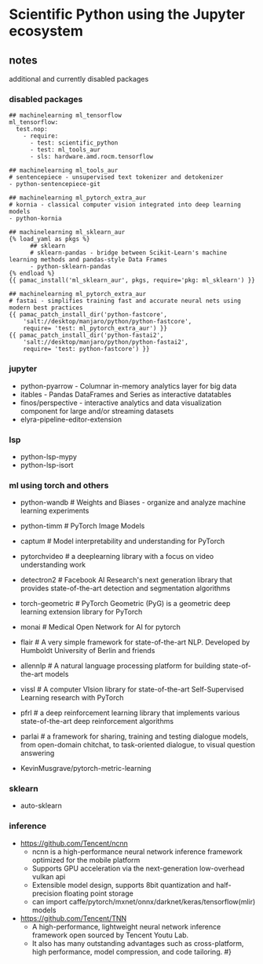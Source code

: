 # Scientific Python using the Jupyter ecosystem

## notes

additional and currently disabled packages

### disabled packages
```
## machinelearning ml_tensorflow
ml_tensorflow:
  test.nop:
    - require:
      - test: scientific_python
      - test: ml_tools_aur
      - sls: hardware.amd.rocm.tensorflow

## machinelearning ml_tools_aur
# sentencepiece - unsupervised text tokenizer and detokenizer
- python-sentencepiece-git

## machinelearning ml_pytorch_extra_aur
# kornia - classical computer vision integrated into deep learning models
- python-kornia

## machinelearning ml_sklearn_aur
{% load_yaml as pkgs %}
      ## sklearn
      # sklearn-pandas - bridge between Scikit-Learn's machine learning methods and pandas-style Data Frames
      - python-sklearn-pandas
{% endload %}
{{ pamac_install('ml_sklearn_aur', pkgs, require='pkg: ml_sklearn') }}

## machinelearning ml_pytorch_extra_aur
# fastai - simplifies training fast and accurate neural nets using modern best practices
{{ pamac_patch_install_dir('python-fastcore',
    'salt://desktop/manjaro/python/python-fastcore',
    require= 'test: ml_pytorch_extra_aur') }}
{{ pamac_patch_install_dir('python-fastai2',
    'salt://desktop/manjaro/python/python-fastai2',
    require= 'test: python-fastcore') }}

```

### jupyter
+ python-pyarrow - Columnar in-memory analytics layer for big data
+ itables - Pandas DataFrames and Series as interactive datatables
+ finos/perspective - interactive analytics and data visualization component for large and/or streaming datasets
+ elyra-pipeline-editor-extension

### lsp
+ python-lsp-mypy
+ python-lsp-isort

### ml using torch and others
+ python-wandb      # Weights and Biases - organize and analyze machine learning experiments
+ python-timm       # PyTorch Image Models
+ captum            # Model interpretability and understanding for PyTorch

+ pytorchvideo      # a deeplearning library with a focus on video understanding work
+ detectron2        # Facebook AI Research's next generation library that provides state-of-the-art detection and segmentation algorithms
+ torch-geometric   # PyTorch Geometric (PyG) is a geometric deep learning extension library for PyTorch
+ monai             # Medical Open Network for AI for pytorch
+ flair             # A very simple framework for state-of-the-art NLP. Developed by Humboldt University of Berlin and friends
+ allennlp          # A natural language processing platform for building state-of-the-art models
+ vissl             # A computer VIsion library for state-of-the-art Self-Supervised Learning research with PyTorch
+ pfrl              # a deep reinforcement learning library that implements various state-of-the-art deep reinforcement algorithms
+ parlai            # a framework for sharing, training and testing dialogue models, from open-domain chitchat, to task-oriented dialogue, to visual question answering
+ KevinMusgrave/pytorch-metric-learning

### sklearn
+ auto-sklearn

### inference
+ https://github.com/Tencent/ncnn
    + ncnn is a high-performance neural network inference framework optimized for the mobile platform
    + Supports GPU acceleration via the next-generation low-overhead vulkan api
    + Extensible model design, supports 8bit quantization and half-precision floating point storage
    + can import caffe/pytorch/mxnet/onnx/darknet/keras/tensorflow(mlir) models
+ https://github.com/Tencent/TNN
    + A high-performance, lightweight neural network inference framework open sourced by Tencent Youtu Lab.
    + It also has many outstanding advantages such as cross-platform, high performance, model compression, and code tailoring.
#}
